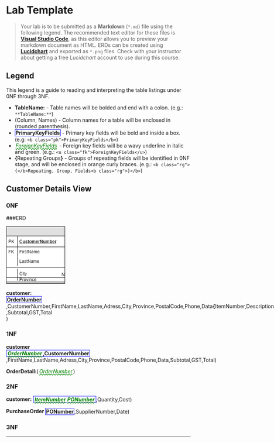 # Lab Template

> Your lab is to be submitted as a **Markdown** (`*.md`) file using the following legend. The recommended text editor for these files is [**Visual Studio Code**](https://code.visualstudio.com), as this editor allows you to preview your markdown document as HTML. ERDs can be created using [**Lucidchart**](https://www.lucidchart.com/) and exported as `*.png` files. Check with your instructor about getting a free *Lucidchart* account to use during this course.

## Legend

This legend is a guide to reading and interpreting the table listings under 0NF through 3NF.

- **TableName:** - Table names will be bolded and end with a colon. (e.g.: `**TableName:**`)
- (Column, Names) - Column names for a table will be enclosed in (rounded parenthesis).
- <b class="pk">PrimaryKeyFields</b> - Primary key fields will be bold and inside a box. (e.g: `<b class="pk">PrimaryKeyFields</b>`)
- <u class="fk">ForeignKeyFields</u> - Foreign key fields will be a wavy underline in italic and green. (e.g.: `<u class="fk">ForeignKeyFields</u>`)
- <b class="rg">{</b>Repeating Groups<b class="rg">}</b> - Groups of repeating fields will be identified in 0NF stage, and will be enclosed in orange curly braces. (e.g.: `<b class="rg">{</b>Repeating, Group, Fields<b class="rg">}</b>`)

## Customer Details View
### 0NF

###ERD

![CustomersOrderView](./ERD-Customersview.png)

**customer:** <span class="md"><b class="pk">OrderNumber</b>,CustomerNumber,FirstName,LastName,Adress,City,Province,PostalCode,Phone,Data<b class="rg">{</b>ItemNumber,Description,Quantity,CurrentPrice,SellingPrice,Amount<b class="rg">}</b> ,Subtotal,GST,Total </span>)

### 1NF 
**customer** <span class="md"><b class="pk"><u class="fk">OrderNumber</u>,CustomerNumber</b>,FirstName,LastName,Adress,City,Province,PostalCode,Phone,Data,Subtotal,GST,Total)

**OrderDetail:**(<u class="fk">OrderNumber</u>)
### 2NF
**customer:**  <span class="md"><b class="pk"><u class="fk">ItemNumber</u><u class="fk">PONumber</u></b>,Quantity,Cost)</span>

**PurchaseOrder** <span class="md"><b class ="pk">PONumber</b>,SupplierNumber,Date)</span>

### 3NF






----

<style type="text/css">
.md {
    display: inline-block;
    vertical-align: top;
    white-space: normal;
}
.md: :before {
    content: '(' ;
    font-size: 1.25em;
    font-weight: bold;
}
.mid: :after {
     content: '(' ;
    font-size: 1.25em;
    font-weight: bold;
}


.pk {
    font-weight: bold;
    display: inline-block;
    border: solid thin blue;
    padding: 0 1px;
}
.pk: :before {
     content: '(' ;
    font-size: .55cm;
    font-weight: bold;
    color: white;
    background-color: #72c4f7;
    position: absolute;
    left: -5px;
    top: -15px;
    border-radius: 50%;
    border: solid thin blue;
    width: 1.4em;
    height: 1.4em;
    padding: 3px;
    text-align: center;
}

.fk {
    color: green;
    font-style: italic;
    text-decoration: wavy underline green;  
    padding: 0 2px;
    position: relative;
  
  }  .fk: :before {
 content: '(' ;
    font-size: .65cm;
    position: absolute;
    left: -1px;
    bottom: -17px;
    color: darkgreen;
    border-radius: 50%;
    border: dashed thin green;
    width: 1.4em;
    height: 1.4em;
    padding: 3px;
    text-align: center;
  }


.rg: :before {
    content: '\007B';
    color: darkorange;
    font-size: 1.2em;
    font-weight: bold;
}
.rg: :after{
    content: '\007D';
    color: darkorange;
    font-size: 1.2em;
    font-weight: bold;
}

}
.note {
    font-weight: bold;
    color: brown;
    font-size: 1.1em;
}
</style>